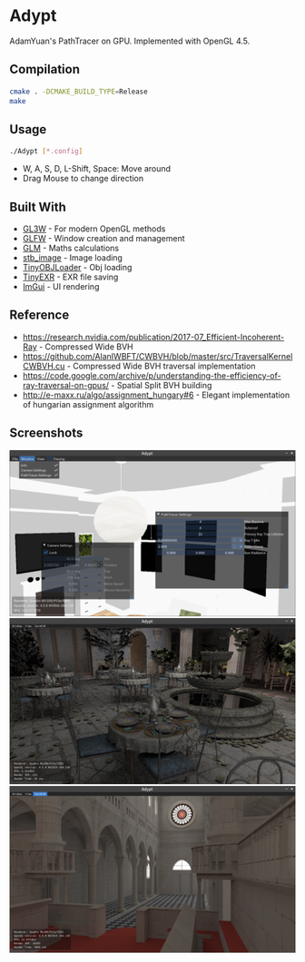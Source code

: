 # Adypt
AdamYuan's PathTracer on GPU. Implemented with OpenGL 4.5.

## Compilation
```bash
cmake . -DCMAKE_BUILD_TYPE=Release
make
```

## Usage
```bash
./Adypt [*.config]
```
* W, A, S, D, L-Shift, Space: Move around
* Drag Mouse to change direction

## Built With
* [GL3W](https://github.com/skaslev/gl3w) - For modern OpenGL methods
* [GLFW](http://www.glfw.org/) - Window creation and management
* [GLM](https://glm.g-truc.net/) - Maths calculations
* [stb_image](https://github.com/nothings/stb/blob/master/stb_image.h) - Image loading
* [TinyOBJLoader](https://github.com/syoyo/tinyobjloader) - Obj loading
* [TinyEXR](https://github.com/syoyo/tinyexr) - EXR file saving
* [ImGui](https://github.com/ocornut/imgui) - UI rendering


## Reference
* https://research.nvidia.com/publication/2017-07_Efficient-Incoherent-Ray - Compressed Wide BVH
* https://github.com/AlanIWBFT/CWBVH/blob/master/src/TraversalKernelCWBVH.cu - Compressed Wide BVH traversal implementation
* https://code.google.com/archive/p/understanding-the-efficiency-of-ray-traversal-on-gpus/ - Spatial Split BVH building
* http://e-maxx.ru/algo/assignment_hungary#6 - Elegant implementation of hungarian assignment algorithm

## Screenshots
![](https://raw.githubusercontent.com/AdamYuan/Adypt/master/screenshots/1.png)
![](https://raw.githubusercontent.com/AdamYuan/Adypt/master/screenshots/2.png)
![](https://raw.githubusercontent.com/AdamYuan/Adypt/master/screenshots/3.png)

